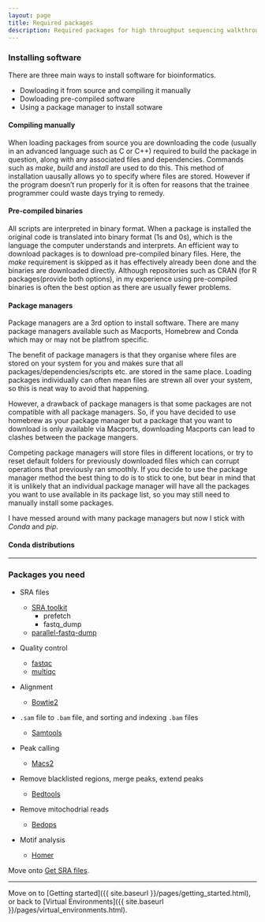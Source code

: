 ```yaml
---
layout: page
title: Required packages
description: Required packages for high throughput sequencing walkthrough
---
```


### Installing software

There are three main ways to install software for bioinformatics.

+ Dowloading it from source and compiling it manually
+ Dowloading pre-compiled software
+ Using a package manager to install sotware

#### Compiling manually

When loading packages from source you are downloading the code (usually in an advanced language such as C or C++) 
required to build the package in question, along with any associated files and dependencies. Commands such as *make*, 
*build* and *install* are used to do this. This method of installation uausally allows yo to specify 
where files are stored. However if the program doesn’t run properly for it is often for reasons that the trainee 
programmer could waste days trying to remedy. 

#### Pre-compiled binaries

All scripts are interpreted in binary format. When a package is installed the original code is translated into 
binary format (1s and 0s), which is the language the computer understands and interprets. An efficient way to 
download packages is to download pre-compiled binary files. Here, the *make* requirement is skipped as it has 
effectively already been done and the binaries are downloaded directly. Although repositories such as CRAN (for R
packages(provide both options), in my experience using pre-compiled binaries is often the best option as there 
are usually fewer problems.

#### Package managers

Package managers are a 3rd option to install software. There are many package managers available such as Macports, 
Homebrew and Conda which may or may not be platfrom specific. 

The benefit of package managers is that they organise where files are stored on your system for you and makes sure 
that all packages/dependencies/scripts etc. are stored in the same place. Loading packages individually can often 
mean files are strewn all over your system, so this is neat way to avoid that happening. 

However, a drawback of package managers is that some packages are not compatible with all package managers. So, 
if you have decided to use homebrew as your package manager but a package that you want to download is only available 
via Macports, downloading Macports can lead to clashes between the package mangers. 

Competing package managers will store files in different locations, or try to reset 
default folders for previously downloaded files which can corrupt operations that previously ran smoothly. If 
you decide to use the package manager method the best thing to do is to stick to one, but bear in mind that 
it is unlikely that an individual package manager will have all the packages you want to use available in its 
package list, so you may still need to manually install some packages. 

I have messed around with many package managers but now I stick with *Conda* and *pip*.

#### Conda distributions



***

### Packages you need

* SRA files
  * [SRA toolkit](https://trace.ncbi.nlm.nih.gov/Traces/sra/sra.cgi?view=toolkit_doc&f=std)
    * prefetch 
    * fastq_dump 
  * [parallel-fastq-dump](https://github.com/rvalieris/parallel-fastq-dump)

* Quality control
  * [fastqc](https://www.bioinformatics.babraham.ac.uk/projects/download.html#fastqc)
  * [multiqc](http://multiqc.info)

* Alignment
  * [Bowtie2](http://bowtie-bio.sourceforge.net/bowtie2/index.shtml) 

* `.sam` file to `.bam` file, and sorting and indexing `.bam` files
  * [Samtools](http://samtools.sourceforge.net)

* Peak calling
  * [Macs2](https://github.com/taoliu/MACS)

* Remove blacklisted regions, merge peaks, extend peaks
  * [Bedtools](http://bedtools.readthedocs.io/en/latest/)

* Remove mitochodrial reads
  * [Bedops](http://bedops.readthedocs.io/en/latest/)

* Motif analysis
  * [Homer](http://homer.ucsd.edu/homer/)

Move onto [Get SRA files](pages/get_sra_info.html).

***

Move on to [Getting started]({{ site.baseurl }}/pages/getting_started.html), or back 
to [Virtual Environments]({{ site.baseurl }}/pages/virtual_environments.html).
